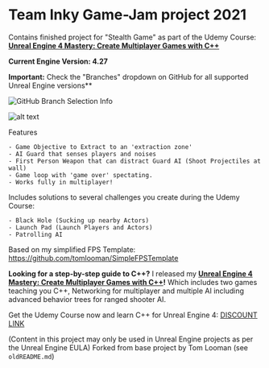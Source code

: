 # Team Inky Game-Jam project 2021

Contains finished project for "Stealth Game" as part of the Udemy Course: **[Unreal Engine 4 Mastery: Create Multiplayer Games with C++](https://www.udemy.com/unrealengine-cpp/?couponCode=TLGH14)**

**Current Engine Version: 4.27**

**Important:** Check the "Branches" dropdown on GitHub for all supported Unreal Engine versions**

![GitHub Branch Selection Info](https://www.tomlooman.com/wp-content/uploads/2021/01/github_branchesinfo.jpg)

![alt text](http://www.tomlooman.com/wp-content/uploads/2017/12/Thumb_MainUE4Course30_header.jpg)

Features

	- Game Objective to Extract to an 'extraction zone'
	- AI Guard that senses players and noises
	- First Person Weapon that can distract Guard AI (Shoot Projectiles at wall)
	- Game loop with 'game over' spectating.
	- Works fully in multiplayer!

Includes solutions to several challenges you create during the Udemy Course:

	- Black Hole (Sucking up nearby Actors)
	- Launch Pad (Launch Players and Actors)
	- Patrolling AI


Based on my simplified FPS Template: https://github.com/tomlooman/SimpleFPSTemplate

**Looking for a step-by-step guide to C++?** I released my **[Unreal Engine 4 Mastery: Create Multiplayer Games with C++](https://www.udemy.com/unrealengine-cpp/?couponCode=TLGH14)!** Which includes two games teaching you C++, Networking for multiplayer and multiple AI including advanced behavior trees for ranged shooter AI.

Get the Udemy Course now and learn C++ for Unreal Engine 4: [DISCOUNT LINK](https://www.udemy.com/unrealengine-cpp/?couponCode=TLGH14)

(Content in this project may only be used in Unreal Engine projects as per the Unreal Engine EULA)
Forked from base project by Tom Looman (see `oldREADME.md`)
